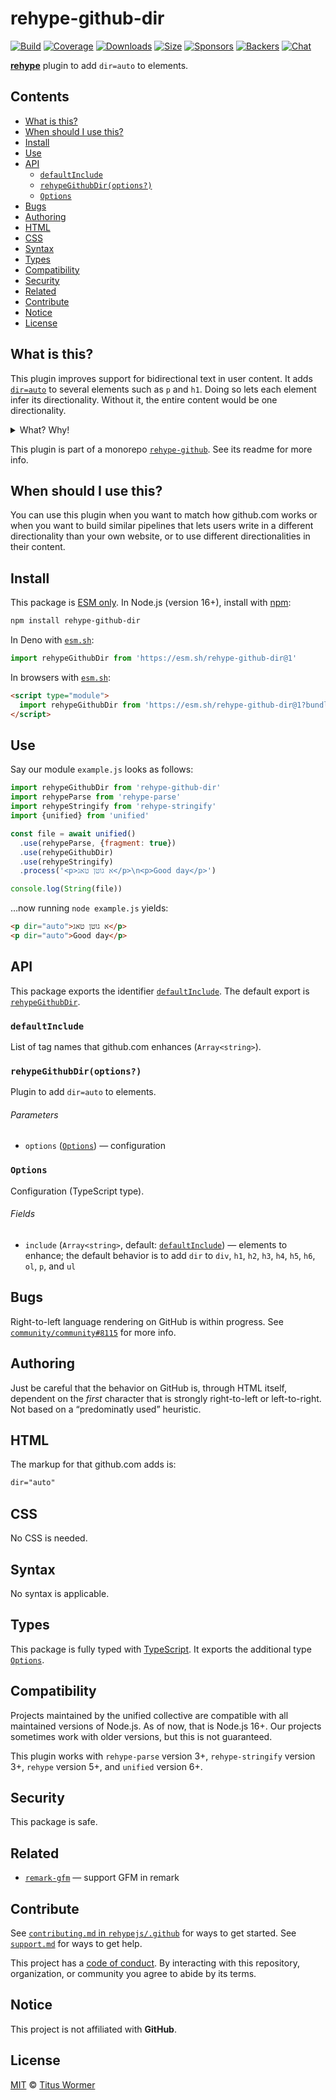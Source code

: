 # rehype-github-dir

[![Build][build-badge]][build]
[![Coverage][coverage-badge]][coverage]
[![Downloads][downloads-badge]][downloads]
[![Size][size-badge]][size]
[![Sponsors][sponsors-badge]][collective]
[![Backers][backers-badge]][collective]
[![Chat][chat-badge]][chat]

**[rehype][]** plugin to add `dir=auto` to elements.

## Contents

* [What is this?](#what-is-this)
* [When should I use this?](#when-should-i-use-this)
* [Install](#install)
* [Use](#use)
* [API](#api)
  * [`defaultInclude`](#defaultinclude)
  * [`rehypeGithubDir(options?)`](#rehypegithubdiroptions)
  * [`Options`](#options)
* [Bugs](#bugs)
* [Authoring](#authoring)
* [HTML](#html)
* [CSS](#css)
* [Syntax](#syntax)
* [Types](#types)
* [Compatibility](#compatibility)
* [Security](#security)
* [Related](#related)
* [Contribute](#contribute)
* [Notice](#notice)
* [License](#license)

## What is this?

This plugin improves support for bidirectional text in user content.
It adds [`dir=auto`][mdn-dir] to several elements such as `p` and `h1`.
Doing so lets each element infer its directionality.
Without it,
the entire content would be one directionality.

<details><summary>What? Why!</summary>

Take the following HTML and try it in your browser.
It contains examples of paragraphs in Yiddish and in English,
with different combinations of `dir` attributes.

```html
<!doctype html>
<html lang=en>
<meta charset=utf8>
<title>Example</title>
<style>
  body { font-family: system-ui; margin: 0 auto; max-width: 40em }
  div, p { border: 1ex solid tomato; margin: 1ex; padding: 1ex; position: relative }
  p { padding: 1ex 12ex }
  :is(div, p)::after { background-color: tomato; content: "no dir"; padding: 1ex; position: absolute; right: 0; top: 0 }
  :is(div, p)[dir]::after { content: "[dir=" attr(dir) "]" }
</style>
<div>
  <p lang=yi>א גוטן טאג</p>
  <p>Good day</p>
</div>
<div dir="auto">
  <p lang=yi>א גוטן טאג</p>
  <p>Good day</p>
</div>
<div dir="ltr">
  <p lang=yi>א גוטן טאג</p>
  <p>Good day</p>
</div>
<div dir="rtl">
  <p lang=yi>א גוטן טאג</p>
  <p>Good day</p>
</div>
<div>
  <p dir="auto" lang=yi>א גוטן טאג</p>
  <p dir="auto">Good day</p>
</div>
```

Yields:

![Screenshot of above HTML rendered in a browser,
which shows that using dir on wrapping elements does not improve the situation,
but dir=auto on each element does,
because then the Yiddish paragraphs are right aligned,
and the English paragraphs are left aligned.](example.png)

</details>

This plugin is part of a monorepo [`rehype-github`][monorepo].
See its readme for more info.

## When should I use this?

You can use this plugin when you want to match how github.com works or when you
want to build similar pipelines that lets users write in a different
directionality than your own website,
or to use different directionalities in their content.

## Install

This package is [ESM only][esm].
In Node.js (version 16+),
install with [npm][]:

```sh
npm install rehype-github-dir
```

In Deno with [`esm.sh`][esmsh]:

```js
import rehypeGithubDir from 'https://esm.sh/rehype-github-dir@1'
```

In browsers with [`esm.sh`][esmsh]:

```html
<script type="module">
  import rehypeGithubDir from 'https://esm.sh/rehype-github-dir@1?bundle'
</script>
```

## Use

Say our module `example.js` looks as follows:

```js
import rehypeGithubDir from 'rehype-github-dir'
import rehypeParse from 'rehype-parse'
import rehypeStringify from 'rehype-stringify'
import {unified} from 'unified'

const file = await unified()
  .use(rehypeParse, {fragment: true})
  .use(rehypeGithubDir)
  .use(rehypeStringify)
  .process('<p>א גוטן טאג</p>\n<p>Good day</p>')

console.log(String(file))
```

…now running `node example.js` yields:

```html
<p dir="auto">א גוטן טאג</p>
<p dir="auto">Good day</p>
```

## API

This package exports the identifier [`defaultInclude`][api-default-include].
The default export is [`rehypeGithubDir`][api-rehype-github-dir].

### `defaultInclude`

List of tag names that github.com enhances (`Array<string>`).

### `rehypeGithubDir(options?)`

Plugin to add `dir=auto` to elements.

###### Parameters

* `options` ([`Options`][api-options])
  — configuration

### `Options`

Configuration (TypeScript type).

###### Fields

* `include` (`Array<string>`,
  default: [`defaultInclude`][api-default-include])
  — elements to enhance;
  the default behavior is to add `dir` to `div`, `h1`, `h2`, `h3`, `h4`, `h5`,
  `h6`, `ol`, `p`, and `ul`

## Bugs

Right-to-left language rendering on GitHub is within progress.
See [`community/community#8115`][8115] for more info.

## Authoring

Just be careful that the behavior on GitHub is,
through HTML itself,
dependent on the *first* character that is strongly right-to-left or
left-to-right.
Not based on a “predominatly used” heuristic.

## HTML

The markup for that github.com adds is:

```html
dir="auto"
```

## CSS

No CSS is needed.

## Syntax

No syntax is applicable.

## Types

This package is fully typed with [TypeScript][].
It exports the additional type [`Options`][api-options].

## Compatibility

Projects maintained by the unified collective are compatible with all maintained
versions of Node.js.
As of now,
that is Node.js 16+.
Our projects sometimes work with older versions,
but this is not guaranteed.

This plugin works with `rehype-parse` version 3+,
`rehype-stringify` version 3+,
`rehype` version 5+,
and `unified` version 6+.

## Security

This package is safe.

## Related

* [`remark-gfm`](https://github.com/remarkjs/remark-gfm)
  — support GFM in remark

## Contribute

See [`contributing.md` in `rehypejs/.github`][contributing] for ways to get
started.
See [`support.md`][support] for ways to get help.

This project has a [code of conduct][coc].
By interacting with this repository,
organization,
or community you agree to abide by its terms.

## Notice

This project is not affiliated with **GitHub**.

## License

[MIT][license] © [Titus Wormer][author]

<!-- Definitions -->

[build-badge]: https://github.com/rehypejs/rehype-github/workflows/main/badge.svg

[build]: https://github.com/rehypejs/rehype-github/actions

[coverage-badge]: https://img.shields.io/codecov/c/github/rehypejs/rehype-github.svg

[coverage]: https://codecov.io/github/rehypejs/rehype-github

[downloads-badge]: https://img.shields.io/npm/dm/rehype-github-dir.svg

[downloads]: https://www.npmjs.com/package/rehype-github-dir

[size-badge]: https://img.shields.io/bundlephobia/minzip/rehype-github-dir.svg

[size]: https://bundlephobia.com/result?p=rehype-github-dir

[sponsors-badge]: https://opencollective.com/unified/sponsors/badge.svg

[backers-badge]: https://opencollective.com/unified/backers/badge.svg

[collective]: https://opencollective.com/unified

[chat-badge]: https://img.shields.io/badge/chat-discussions-success.svg

[chat]: https://github.com/rehypejs/rehype/discussions

[npm]: https://docs.npmjs.com/cli/install

[esmsh]: https://esm.sh

[license]: ../../license

[author]: https://wooorm.com

[contributing]: https://github.com/rehypejs/.github/blob/main/contributing.md

[support]: https://github.com/rehypejs/.github/blob/main/support.md

[coc]: https://github.com/rehypejs/.github/blob/main/code-of-conduct.md

[esm]: https://gist.github.com/sindresorhus/a39789f98801d908bbc7ff3ecc99d99c

[typescript]: https://www.typescriptlang.org

[monorepo]: https://github.com/rehypejs/rehype-github

[rehype]: https://github.com/rehypjs/rehype

[8115]: https://github.com/orgs/community/discussions/8115

[mdn-dir]: https://developer.mozilla.org/en-US/docs/Web/HTML/Global_attributes/dir

[api-default-include]: #defaultinclude

[api-rehype-github-dir]: #rehypegithubdiroptions

[api-options]: #options
